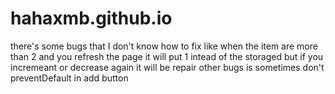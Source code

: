# hahaxmb.github.io
there's some bugs that I don't know how to fix 
like when the item are more than 2 and you refresh the page it will put 1 intead of the storaged but if you incremeant or decrease again it will be repair
other bugs is sometimes don't preventDefault in add button 
